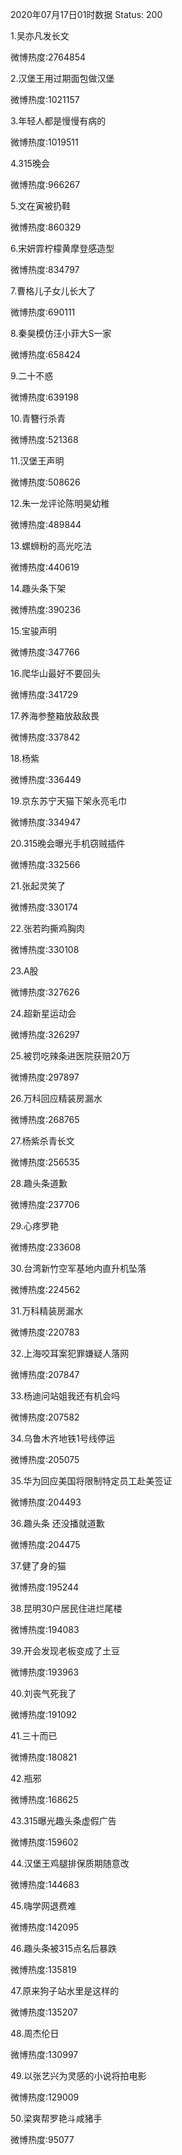 2020年07月17日01时数据
Status: 200

1.吴亦凡发长文

微博热度:2764854

2.汉堡王用过期面包做汉堡

微博热度:1021157

3.年轻人都是慢慢有病的

微博热度:1019511

4.315晚会

微博热度:966267

5.文在寅被扔鞋

微博热度:860329

6.宋妍霏柠檬黄摩登感造型

微博热度:834797

7.曹格儿子女儿长大了

微博热度:690111

8.秦昊模仿汪小菲大S一家

微博热度:658424

9.二十不惑

微博热度:639198

10.青簪行杀青

微博热度:521368

11.汉堡王声明

微博热度:508626

12.朱一龙评论陈明昊幼稚

微博热度:489844

13.螺蛳粉的高光吃法

微博热度:440619

14.趣头条下架

微博热度:390236

15.宝骏声明

微博热度:347766

16.爬华山最好不要回头

微博热度:341729

17.养海参整箱放敌敌畏

微博热度:337842

18.杨紫

微博热度:336449

19.京东苏宁天猫下架永亮毛巾

微博热度:334947

20.315晚会曝光手机窃贼插件

微博热度:332566

21.张起灵笑了

微博热度:330174

22.张若昀撕鸡胸肉

微博热度:330108

23.A股

微博热度:327626

24.超新星运动会

微博热度:326297

25.被罚吃辣条进医院获赔20万

微博热度:297897

26.万科回应精装房漏水

微博热度:268765

27.杨紫杀青长文

微博热度:256535

28.趣头条道歉

微博热度:237706

29.心疼罗艳

微博热度:233608

30.台湾新竹空军基地内直升机坠落

微博热度:224562

31.万科精装房漏水

微博热度:220783

32.上海咬耳案犯罪嫌疑人落网

微博热度:207847

33.杨迪问站姐我还有机会吗

微博热度:207582

34.乌鲁木齐地铁1号线停运

微博热度:205075

35.华为回应美国将限制特定员工赴美签证

微博热度:204493

36.趣头条 还没播就道歉

微博热度:204475

37.健了身的猫

微博热度:195244

38.昆明30户居民住进烂尾楼

微博热度:194083

39.开会发现老板变成了土豆

微博热度:193963

40.刘丧气死我了

微博热度:191092

41.三十而已

微博热度:180821

42.瓶邪

微博热度:168625

43.315曝光趣头条虚假广告

微博热度:159602

44.汉堡王鸡腿排保质期随意改

微博热度:144683

45.嗨学网退费难

微博热度:142095

46.趣头条被315点名后暴跌

微博热度:135819

47.原来狗子站水里是这样的

微博热度:135207

48.周杰伦日

微博热度:130997

49.以张艺兴为灵感的小说将拍电影

微博热度:129009

50.梁爽帮罗艳斗咸猪手

微博热度:95077

